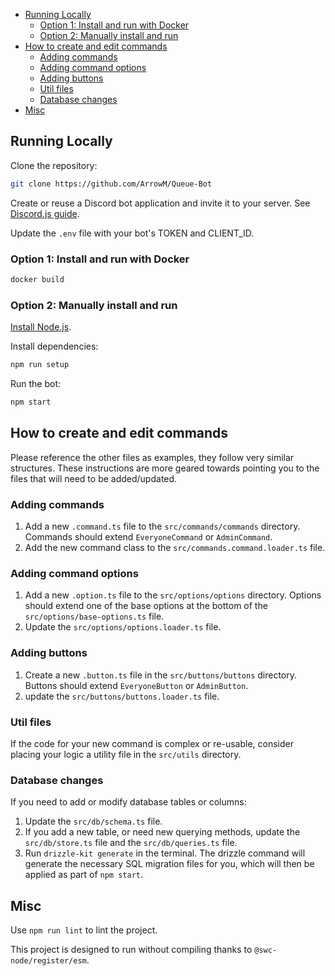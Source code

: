 <!-- TOC -->
  * [Running Locally](#running-locally)
    * [Option 1: Install and run with Docker](#option-1-install-and-run-with-docker)
    * [Option 2: Manually install and run](#option-2-manually-install-and-run)
  * [How to create and edit commands](#how-to-create-and-edit-commands)
    * [Adding commands](#adding-commands)
    * [Adding command options](#adding-command-options)
    * [Adding buttons](#adding-buttons)
    * [Util files](#util-files)
    * [Database changes](#database-changes)
  * [Misc](#misc)
<!-- TOC -->

## Running Locally

Clone the repository:

```bash
git clone https://github.com/ArrowM/Queue-Bot
```

Create or reuse a Discord bot application and invite it to your server.
See [Discord.js guide](https://discordjs.guide/preparations/setting-up-a-bot-application.html).

Update the `.env` file with your bot's TOKEN and CLIENT_ID.

### Option 1: Install and run with Docker

```bash
docker build
```

### Option 2: Manually install and run

[Install Node.js](https://nodejs.org/en/download/package-manager).

Install dependencies:

```bash
npm run setup
```

Run the bot:

```bash
npm start
```

## How to create and edit commands

Please reference the other files as examples, they follow very similar structures. These instructions are more geared towards pointing you
to the files that will need to be added/updated.

### Adding commands

1. Add a new `.command.ts` file to the `src/commands/commands` directory. Commands should extend `EveryoneCommand` or `AdminCommand`.
2. Add the new command class to the `src/commands.command.loader.ts` file.

### Adding command options

1. Add a new `.option.ts` file to the `src/options/options` directory. Options should extend one of the base options at the bottom of
   the `src/options/base-options.ts` file.
2. Update the `src/options/options.loader.ts` file.

### Adding buttons

1. Create a new `.button.ts` file in the `src/buttons/buttons` directory. Buttons should extend `EveryoneButton` or `AdminButton`.
2. update the `src/buttons/buttons.loader.ts` file.

### Util files

If the code for your new command is complex or re-usable, consider placing your logic a utility file in the `src/utils` directory.

### Database changes

If you need to add or modify database tables or columns:

1. Update the `src/db/schema.ts` file.
2. If you add a new table, or need new querying methods, update the `src/db/store.ts` file and the `src/db/queries.ts` file.
3. Run `drizzle-kit generate` in the terminal. The drizzle command will generate the necessary SQL migration files for you, which will then
   be applied as part of `npm start`.

## Misc

Use `npm run lint` to lint the project.

This project is designed to run without compiling thanks to `@swc-node/register/esm`.